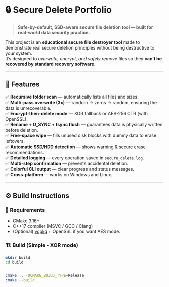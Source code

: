 # 🔒 Secure Delete Portfolio

> **Safe-by-default, SSD-aware secure file deletion tool — built for real-world data security practice.**

This project is an **educational secure file destroyer tool** made to demonstrate real secure deletion principles without being destructive to your system.  
It’s designed to *overwrite, encrypt, and safely remove* files so they **can’t be recovered by standard recovery software**.

---

## 🚀 Features

✅ **Recursive folder scan** — automatically lists all files and sizes.  
✅ **Multi-pass overwrite (3x)** — random → zeros → random, ensuring the data is unrecoverable.  
✅ **Encrypt-then-delete mode** — XOR fallback or AES-256 CTR (with OpenSSL).  
✅ **Rename + O_SYNC + fsync flush** — guarantees data is physically written before deletion.  
✅ **Free-space wipe** — fills unused disk blocks with dummy data to erase leftovers.  
✅ **Automatic SSD/HDD detection** — shows warning & secure erase recommendations.  
✅ **Detailed logging** — every operation saved in `secure_delete.log`.  
✅ **Multi-step confirmation** — prevents accidental deletion.  
✅ **Colorful CLI output** — clear progress and status messages.  
✅ **Cross-platform** — works on Windows and Linux.

---

## ⚙️ Build Instructions

### 🧩 Requirements
- CMake 3.16+
- C++17 compiler (MSVC / GCC / Clang)
- (Optional) [vcpkg](https://github.com/microsoft/vcpkg) + OpenSSL if you want AES mode.

### 🏗️ Build (Simple - XOR mode)
```bash
mkdir build
cd build


cmake .. -DCMAKE_BUILD_TYPE=Release
cmake --build .
